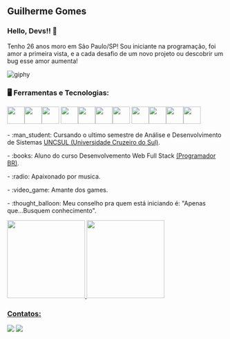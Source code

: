 ## Guilherme Gomes

### Hello, Devs!! 👋

<p>Tenho 26 anos moro em São Paulo/SP! Sou iniciante na programação, foi amor a primeira vista, e a cada desafio de um novo projeto ou descobrir um bug esse amor aumenta!</p>

  ![giphy](https://user-images.githubusercontent.com/106400520/173129442-c85461fa-13a0-4032-b4ea-68a90609da03.gif)
  
  
 ### :desktop_computer: Ferramentas e Tecnologias:
  
  <img src="https://cdn.jsdelivr.net/gh/devicons/devicon/icons/html5/html5-original-wordmark.svg" width="40" height="40"/><img src="https://cdn.jsdelivr.net/gh/devicons/devicon/icons/css3/css3-original-wordmark.svg" width="40" height="40"/><img src="https://cdn.jsdelivr.net/gh/devicons/devicon/icons/javascript/javascript-original.svg" width="40" height="40"/> <img src="https://cdn.jsdelivr.net/gh/devicons/devicon/icons/bootstrap/bootstrap-original-wordmark.svg" width="40" height="40" /><img src="https://cdn.jsdelivr.net/gh/devicons/devicon/icons/jquery/jquery-original-wordmark.svg" width="40" height="40" /><img src="https://cdn.jsdelivr.net/gh/devicons/devicon/icons/git/git-original.svg" width="40" height="40" /><img src="https://cdn.jsdelivr.net/gh/devicons/devicon/icons/github/github-original.svg" width="40" height="40" /> <img src="https://cdn.jsdelivr.net/gh/devicons/devicon/icons/nodejs/nodejs-original-wordmark.svg" width="40" height="40" /><img src="https://cdn.jsdelivr.net/gh/devicons/devicon/icons/mysql/mysql-original.svg" width="40" height="40" /><img src="https://cdn.jsdelivr.net/gh/devicons/devicon/icons/mongodb/mongodb-original.svg" width="40" height="40" /><img src="https://cdn.jsdelivr.net/gh/devicons/devicon/icons/firebase/firebase-plain.svg" width="40" height="40" />
  
  <p> - :man_student: Cursando o ultimo semestre de Análise e Desenvolvimento de Sistemas <a href ="https://www.cruzeirodosul.edu.br/processo-seletivo/graduacao-presencial/?utm_source=google-search&utm_medium=cpc&utm_campaign=conversao&utm_content=presenciais_cruzeiro_-_2022-2_conversao_conversao_search_kw-marca_responsivo_-_institucional_&utm_term=cruzeiro%20do%20sul&gclid=CjwKCAjw14uVBhBEEiwAaufYx0O5frtdcrFppz0hX7Ow176axqbXDQtrpTUv9E4WJ-UIlocZgC9tzxoC4MEQAvD_BwE">UNCSUL (Universidade Cruzeiro do Sul)</a>.</p>
<p> - :books: Aluno do curso Desenvolvemento Web Full Stack <a href="https://programadorbr.com/">(Programador BR)<a/>.</p>
<p> - :radio: Apaixonado por musica.</p>
<p> - :video_game: Amante dos games.</p>
<p> - :thought_balloon: Meu conselho pra quem está iniciando é: "Apenas que...Busquem conhecimento".</p>

<div>
<a href="https://github.com/guilherme-teixeira-gomes">
<img height="180em" src="https://github-readme-stats.vercel.app/api/top-langs/?username=guilherme-teixeira-gomes&layout=compact&langs_count=7&theme=dracula"/>
<img height="180em" src="https://github-readme-stats.vercel.app/api?username=guilherme-teixeira-gomes&show_icons=true&theme=dracula&include_all_commits=true&count_private=true"/>
</div>

  
### Contatos:

<div>
<a href="https://instagram.com/gui.goomes_" target="_blank"><img src="https://img.shields.io/badge/-Instagram-%23E4405F?style=for-the-badge&logo=instagram&logoColor=white" target="_blank"></a>
<a href="https://www.linkedin.com/in/guilherme-txgomes" target="_blank"><img src="https://img.shields.io/badge/-LinkedIn-%230077B5?style=for-the-badge&logo=linkedin&logoColor=white" target="_blank"></a>   
</div>

  
  

<!---
guilherme-teixeira-gomes/guilherme-teixeira-gomes is a ✨ special ✨ repository because its `README.md` (this file) appears on your GitHub profile.
You can click the Preview link to take a look at your changes.
--->
